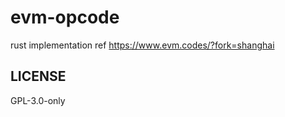# evm-opcode

rust implementation ref https://www.evm.codes/?fork=shanghai


## LICENSE

GPL-3.0-only
